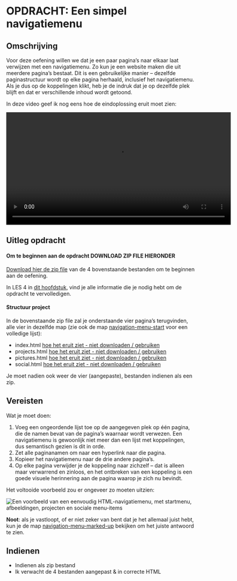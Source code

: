 # OPDRACHT: Een simpel navigatiemenu

## Omschrijving

Voor deze oefening willen we dat je een paar pagina’s naar elkaar laat verwijzen met een navigatiemenu. Zo kun je een website maken die uit meerdere pagina’s bestaat. Dit is een gebruikelijke manier – dezelfde paginastructuur wordt op elke pagina herhaald, inclusief het navigatiemenu. Als je dus op de koppelingen klikt, heb je de indruk dat je op dezelfde plek blijft en dat er verschillende inhoud wordt getoond.

In deze video geef ik nog eens hoe de eindoplossing eruit moet zien:

<video width="600" controls>
<source src="eindresultaat-navigatie-menu.mkv">
</video>

## Uitleg opdracht

#### Om te beginnen aan de opdracht DOWNLOAD ZIP FILE HIERONDER

[Download hier de zip file](../basis/navigation-menu-start_.zip) van de 4 bovenstaande bestanden om te beginnen aan de oefening.

In LES 4 in [dit hoofdstuk](https://goldflow.github.io/website-productie/les_04/#42-een-snelle-uitleg-over-urls-en-paden), vind je alle informatie die je nodig hebt om de opdracht te vervolledigen.

#### Structuur project

In de bovenstaande zip file zal je onderstaande vier pagina’s terugvinden, alle vier in dezelfde map (zie ook de map [navigation-menu-start](https://github.com/mdn/learning-area/tree/master/html/introduction-to-html/navigation-menu-start) voor een volledige lijst):

* index.html [hoe het eruit ziet - niet downloaden / gebruiken](https://github.com/mdn/learning-area/blob/master/html/introduction-to-html/navigation-menu-start/index.html)
* projects.html [hoe het eruit ziet - niet downloaden / gebruiken](https://github.com/mdn/learning-area/blob/master/html/introduction-to-html/navigation-menu-start/projects.html)
* pictures.html [hoe het eruit ziet - niet downloaden / gebruiken](https://github.com/mdn/learning-area/blob/master/html/introduction-to-html/navigation-menu-start/pictures.html)
* social.html [hoe het eruit ziet - niet downloaden / gebruiken](https://github.com/mdn/learning-area/blob/master/html/introduction-to-html/navigation-menu-start/social.html)

Je moet nadien ook weer de vier (aangepaste), bestanden indienen als een zip.

## Vereisten

Wat je moet doen:

1.  Voeg een ongeordende lijst toe op de aangegeven plek op één pagina, die de namen bevat van de pagina’s waarnaar wordt verwezen. Een navigatiemenu is gewoonlijk niet meer dan een lijst met koppelingen, dus semantisch gezien is dit in orde.
2.  Zet alle paginanamen om naar een hyperlink naar die pagina.
3.  Kopieer het navigatiemenu naar de drie andere pagina’s.
4.  Op elke pagina verwijder je de koppeling naar zichzelf – dat is alleen maar verwarrend en zinloos, en het ontbreken van een koppeling is een goede visuele herinnering aan de pagina waarop je zich nu bevindt.

Het voltooide voorbeeld zou er ongeveer zo moeten uitzien:

![Een voorbeeld van een eenvoudig HTML-navigatiemenu, met startmenu, afbeeldingen, projecten en sociale menu-items](https://mdn.mozillademos.org/files/12411/navigation-example.png)

**Noot**: als je vastloopt, of er niet zeker van bent dat je het allemaal juist hebt, kun je de map [navigation-menu-marked-up](https://github.com/mdn/learning-area/tree/master/html/introduction-to-html/navigation-menu-marked-up) bekijken om het juiste antwoord te zien.

## Indienen

- Indienen als zip bestand
- Ik verwacht de 4 bestanden aangepast & in correcte HTML
